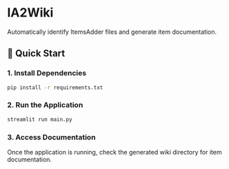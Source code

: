 # IA2Wiki

Automatically identify ItemsAdder files and generate item documentation.

## 🚀 Quick Start

### 1. Install Dependencies
```bash
pip install -r requirements.txt
```

### 2. Run the Application
```bash
streamlit run main.py
```

### 3. Access Documentation

Once the application is running, check the generated wiki directory for item documentation.